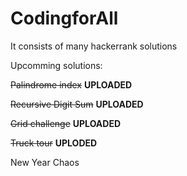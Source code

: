 # CodingforAll
It consists of many hackerrank solutions

Upcomming solutions:

~~Palindrome index~~ **UPLOADED**

~~Recursive Digit Sum~~ **UPLOADED**

~~Grid challenge~~ **UPLOADED**

~~Truck tour~~ **UPLODED**

New Year Chaos 


